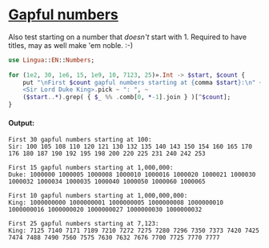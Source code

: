 [1]: https://rosettacode.org/wiki/Gapful_numbers

# [Gapful numbers][1]

Also test starting on a number that *doesn't* start with 1. Required to have titles, may as well make 'em noble.&#160;:-)

```raku
use Lingua::EN::Numbers;
 
for (1e2, 30, 1e6, 15, 1e9, 10, 7123, 25)».Int -> $start, $count {
    put "\nFirst $count gapful numbers starting at {comma $start}:\n" ~
    <Sir Lord Duke King>.pick ~ ": ", ~
    ($start..*).grep( { $_ %% .comb[0, *-1].join } )[^$count];
}
```

#### Output:
```
First 30 gapful numbers starting at 100:
Sir: 100 105 108 110 120 121 130 132 135 140 143 150 154 160 165 170 176 180 187 190 192 195 198 200 220 225 231 240 242 253

First 15 gapful numbers starting at 1,000,000:
Duke: 1000000 1000005 1000008 1000010 1000016 1000020 1000021 1000030 1000032 1000034 1000035 1000040 1000050 1000060 1000065

First 10 gapful numbers starting at 1,000,000,000:
King: 1000000000 1000000001 1000000005 1000000008 1000000010 1000000016 1000000020 1000000027 1000000030 1000000032

First 25 gapful numbers starting at 7,123:
King: 7125 7140 7171 7189 7210 7272 7275 7280 7296 7350 7373 7420 7425 7474 7488 7490 7560 7575 7630 7632 7676 7700 7725 7770 7777
```
